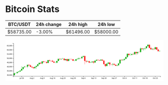 # Bitcoin Stats

BTC/USDT|24h change|24h high|24h low|
|---|---|---|---|
|$58735.00|-3.00%|$61496.00|$58000.00|

<img src="./chart.svg">
